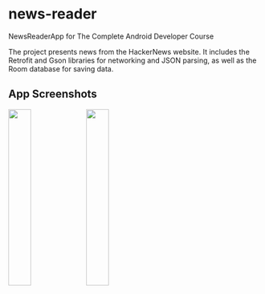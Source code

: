 # news-reader

NewsReaderApp for The Complete Android Developer Course

The project presents news from the HackerNews website. It includes the Retrofit and Gson libraries for networking and JSON parsing, as well as the Room database for saving data.

## App Screenshots

<img src="https://user-images.githubusercontent.com/33599053/82339446-5543e300-99ee-11ea-9ad3-22df8cef28d5.png" width=30% height=30%> 

<img src="https://user-images.githubusercontent.com/33599053/82339455-570da680-99ee-11ea-81f5-103cab00da24.png" width=30% height=30%> 
